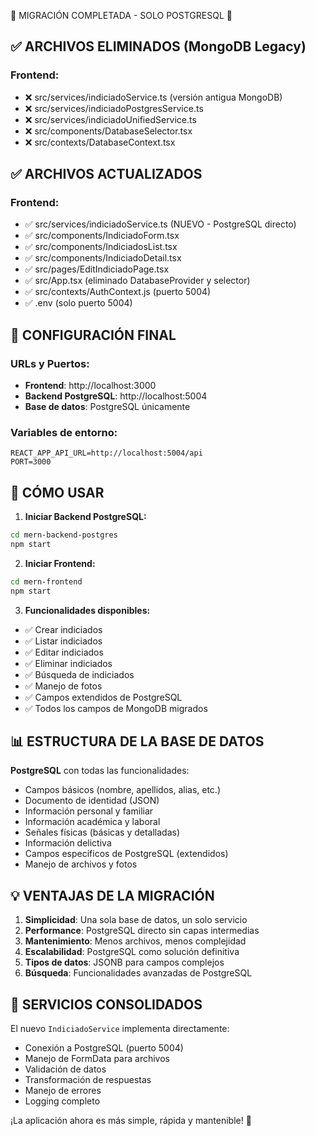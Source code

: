 🎉 MIGRACIÓN COMPLETADA - SOLO POSTGRESQL 🐘


## ✅ ARCHIVOS ELIMINADOS (MongoDB Legacy)

### Frontend:
- ❌ src/services/indiciadoService.ts (versión antigua MongoDB)
- ❌ src/services/indiciadoPostgresService.ts
- ❌ src/services/indiciadoUnifiedService.ts
- ❌ src/components/DatabaseSelector.tsx
- ❌ src/contexts/DatabaseContext.tsx

## ✅ ARCHIVOS ACTUALIZADOS 

### Frontend:
- ✅ src/services/indiciadoService.ts (NUEVO - PostgreSQL directo)
- ✅ src/components/IndiciadoForm.tsx
- ✅ src/components/IndiciadosList.tsx
- ✅ src/components/IndiciadoDetail.tsx
- ✅ src/pages/EditIndiciadoPage.tsx
- ✅ src/App.tsx (eliminado DatabaseProvider y selector)
- ✅ src/contexts/AuthContext.js (puerto 5004)
- ✅ .env (solo puerto 5004)

## 🎯 CONFIGURACIÓN FINAL

### URLs y Puertos:
- **Frontend**: http://localhost:3000
- **Backend PostgreSQL**: http://localhost:5004
- **Base de datos**: PostgreSQL únicamente

### Variables de entorno:
```
REACT_APP_API_URL=http://localhost:5004/api
PORT=3000
```

## 🚀 CÓMO USAR

1. **Iniciar Backend PostgreSQL:**
```bash
cd mern-backend-postgres
npm start
```

2. **Iniciar Frontend:**
```bash  
cd mern-frontend
npm start
```

3. **Funcionalidades disponibles:**
- ✅ Crear indiciados
- ✅ Listar indiciados
- ✅ Editar indiciados
- ✅ Eliminar indiciados
- ✅ Búsqueda de indiciados
- ✅ Manejo de fotos
- ✅ Campos extendidos de PostgreSQL
- ✅ Todos los campos de MongoDB migrados

## 📊 ESTRUCTURA DE LA BASE DE DATOS

**PostgreSQL** con todas las funcionalidades:
- Campos básicos (nombre, apellidos, alias, etc.)
- Documento de identidad (JSON)
- Información personal y familiar
- Información académica y laboral
- Señales físicas (básicas y detalladas)
- Información delictiva
- Campos específicos de PostgreSQL (extendidos)
- Manejo de archivos y fotos

## 💡 VENTAJAS DE LA MIGRACIÓN

1. **Simplicidad**: Una sola base de datos, un solo servicio
2. **Performance**: PostgreSQL directo sin capas intermedias
3. **Mantenimiento**: Menos archivos, menos complejidad
4. **Escalabilidad**: PostgreSQL como solución definitiva
5. **Tipos de datos**: JSONB para campos complejos
6. **Búsqueda**: Funcionalidades avanzadas de PostgreSQL

## 🔧 SERVICIOS CONSOLIDADOS

El nuevo `IndiciadoService` implementa directamente:
- Conexión a PostgreSQL (puerto 5004)
- Manejo de FormData para archivos
- Validación de datos
- Transformación de respuestas
- Manejo de errores
- Logging completo

¡La aplicación ahora es más simple, rápida y mantenible! 🎉
